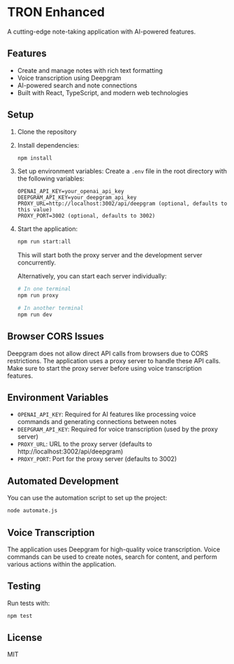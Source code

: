 # TRON Enhanced

A cutting-edge note-taking application with AI-powered features.

## Features

- Create and manage notes with rich text formatting
- Voice transcription using Deepgram
- AI-powered search and note connections
- Built with React, TypeScript, and modern web technologies

## Setup

1. Clone the repository
2. Install dependencies:
   ```bash
   npm install
   ```

3. Set up environment variables:
   Create a `.env` file in the root directory with the following variables:
   ```
   OPENAI_API_KEY=your_openai_api_key
   DEEPGRAM_API_KEY=your_deepgram_api_key
   PROXY_URL=http://localhost:3002/api/deepgram (optional, defaults to this value)
   PROXY_PORT=3002 (optional, defaults to 3002)
   ```

4. Start the application:
   ```bash
   npm run start:all
   ```
   
   This will start both the proxy server and the development server concurrently.

   Alternatively, you can start each server individually:
   ```bash
   # In one terminal
   npm run proxy
   
   # In another terminal
   npm run dev
   ```

## Browser CORS Issues

Deepgram does not allow direct API calls from browsers due to CORS restrictions. The application uses a proxy server to handle these API calls. Make sure to start the proxy server before using voice transcription features.

## Environment Variables

- `OPENAI_API_KEY`: Required for AI features like processing voice commands and generating connections between notes
- `DEEPGRAM_API_KEY`: Required for voice transcription (used by the proxy server)
- `PROXY_URL`: URL to the proxy server (defaults to http://localhost:3002/api/deepgram)
- `PROXY_PORT`: Port for the proxy server (defaults to 3002)

## Automated Development

You can use the automation script to set up the project:

```bash
node automate.js
```

## Voice Transcription

The application uses Deepgram for high-quality voice transcription. Voice commands can be used to create notes, search for content, and perform various actions within the application.

## Testing

Run tests with:

```bash
npm test
```

## License

MIT 